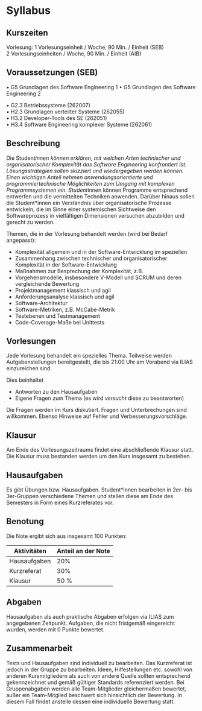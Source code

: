 # Syllabus

## Kurszeiten

Vorlesung: 1 Vorlesungseinheit / Woche, 90 Min. / Einheit (SEB)  
2 Vorlesungseinheiten / Woche, 90 Min. / Einheit (AIB)

## Voraussetzungen (SEB)

• G5 Grundlagen des Software Engineering 1
• G5 Grundlagen des Software Engineering 2

• G2.3 Betriebssysteme (262007)  
• H2.3 Grundlagen verteilter Systeme (262055)  
• H3.2 Developer-Tools des SE (262051)  
• H3.4 Software Engineering komplexer Systeme (262061)  

## Beschreibung 

Die Student*innen können erklären, mit welchen Arten technischer
und organisatorischer Komplexität das Software Engineering
konfrontiert ist. Lösungsstrategien sollen skizziert und
wiedergegeben werden können. Einen wichtigen Anteil nehmen
anwendungsorientierte und programmiertechnische Möglichkeiten
zum Umgang mit komplexen Programmsystemen ein. Student*innen
können Programme entsprechend entwerfen und die vermittelten
Techniken anwenden. Darüber hinaus sollen die Student*innen
ein Verständnis über organisatorische Prozesse entwickeln, die
im Sinne einer systemischen Sichtweise den Softwareprozess in
vielfältigen Dimensionen versuchen abzubilden und gerecht zu
werden.

Themen, die in der Vorlesung behandelt werden (wird bei Bedarf angepasst):

* Komplexität allgemein und in der Software-Entwicklung im
speziellen
* Zusammenhang zwischen technischer und organisatorischer
Komplexität in der Software-Entwicklung
* Maßnahmen zur Besprechung der Komplexität, z.B.
* Vorgehensmodelle, insbesondere V-Modell und SCRUM
und deren vergleichende Bewertung
* Projektmanagement klassisch und agil
* Anforderungsanalyse klassisch und agil
* Software-Architektur
* Software-Metriken, z.B. McCabe-Metrik
* Testebenen und Testmanagement
* Code-Coverage-Maße bei Unittests

## Vorlesungen 

Jede Vorlesung behandelt ein spezielles Thema. Teilweise werden Aufgabenstellungen bereitgestellt, die bis 21:00 Uhr am Vorabend via ILIAS einzureichen sind.

Dies beinhaltet 

* Antworten zu den Hausaufgaben 
* Eigene Fragen zum Thema (es wird *versucht* diese zu beantworten)

Die Fragen werden im Kurs diskutiert. Fragen und Unterbrechungen sind willkommen. Ebenso Hinweise auf Fehler und Verbesserungsvorschläge. 

## Klausur

Am Ende des Vorlesungszeitraums findet eine abschließende Klausur statt. Die Klausur muss bestanden werden um den Kurs insgesamt zu bestehen. 

## Hausaufgaben

Es gibt Übungen bzw. Hausaufgaben. Student*innen bearbeiten in 2er- bis 3er-Gruppen verschiedene Themen und stellen diese am Ende des Semesters in Form eines Kurzreferates vor. 

## Benotung

Die Note ergibt sich aus insgesamt 100 Punkten: 

| Aktivitäten | Anteil an der Note |
| --- | --- | 
| Hausaufgaben | 20% |
| Kurzreferat | 30% |
|Klausur | 50 % | 

## Abgaben

Hausaufgaben als auch praktische Abgaben erfolgen via ILIAS zum angegebenen Zeitpunkt. Aufgaben, die nicht fristgemäß eingereicht wurden, werden mit 0 Punkte bewertet. 

## Zusammenarbeit

Tests und Hausaufgaben sind individuell zu bearbeiten. Das Kurzreferat ist jedoch in der Gruppe zu bearbeiten. Ideen, Hilfestellungen etc. sowohl von anderen Kursmitgliedern als auch von andere Quelle sollten entsprechend gekennzeichnet und gemäß gültiger Standards referenziert werden. Bei Gruppenabgaben  werden alle Team-Mitglieder gleichermaßen bewertet, außer ein Team-Mitglied beschwert sich hinsichtlich der Bewertung. In diesem Fall findet anstelle dessen eine individuelle Bewertung statt.



